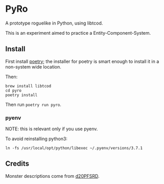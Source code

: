 # PyRo

A prototype roguelike in Python, using libtcod.

This is an experiment aimed to practice a Entity-Component-System.

## Install

First install [poetry](https://github.com/sdispater/poetry); the installer for poetry is smart
enough to install it in a non-system wide location.

Then:

``` shell
brew install libtcod
cd pyro
poetry install
```

Then run `poetry run pyro`.

### pyenv

NOTE: this is relevant only if you use pyenv.

To avoid reinstalling python3:

``` shell
ln -fs /usr/local/opt/python/libexec ~/.pyenv/versions/3.7.1
```

## Credits

Monster descriptions come from [d20PFSRD](http://www.d20pfsrd.com/).
